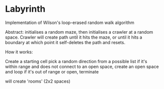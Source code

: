 # Labyrinth

Implementation of Wilson's loop-erased random walk algorithm


Abstract: initialises a random maze, then initialises a crawler at a random space. Crawler will create path until it hits the maze, or until it hits a boundary 
at which point it self-deletes the path and resets. 

How it works:

Create a starting cell
pick a random direction from a possible list
if it's within range and does not connect to an open space, create an open space and loop
if it's out of range or open, terminate

will create 'rooms' (2x2 spaces)
